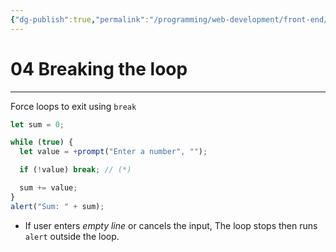 ```yaml
---
{"dg-publish":true,"permalink":"/programming/web-development/front-end/javascript-vanilla/01-basics/10-loops/04-breaking-the-loop/","tags":["programming","webdevelopment","frontend","JavaScript"]}
---
```



# 04 Breaking the loop

---

Force loops to exit using `break`

```javascript
let sum = 0;

while (true) {
  let value = +prompt("Enter a number", "");

  if (!value) break; // (*)

  sum += value;
}
alert("Sum: " + sum);
```

- If user enters _empty line_ or cancels the input, The loop stops then runs `alert` outside the loop.
